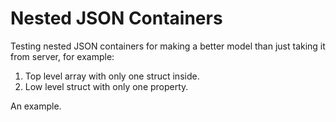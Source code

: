 # Nested JSON Containers

Testing nested JSON containers for making a better model than just taking it from server, for example:
1) Top level array with only one struct inside.
2) Low level struct with only one property.

An example.
